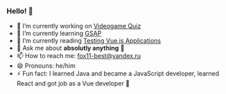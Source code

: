 ### Hello! 👋

- 🔭 I’m currently working on [Videogame Quiz](https://github.com/eduardmavliutov/videogame-quiz)
- 🌱 I’m currently learning [GSAP](https://greensock.com/)
- 📖 I’m currently reading [Testing Vue.js Applications](https://livebook.manning.com/book/testing-vue-js-applications/about-this-book/)
- 💬 Ask me about **absolutly anything** 👻
- 📫 How to reach me: fox11-best@yandex.ru
- 😄 Pronouns: he/him
- ⚡ Fun fact: I learned Java and became a JavaScript developer, learned React and got job as a Vue developer 🤪
